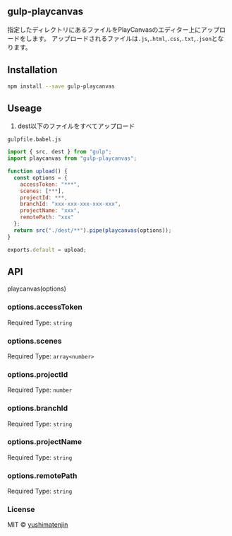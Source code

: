 ## gulp-playcanvas
指定したディレクトリにあるファイルをPlayCanvasのエディター上にアップロードをします。
アップロードされるファイルは`.js`,`.html`,`.css`,`.txt`,`.json`となります。

## Installation

```bash
npm install --save gulp-playcanvas
```

## Useage
1. dest以下のファイルをすべてアップロード

`gulpfile.babel.js`
```javascript
import { src, dest } from "gulp";
import playcanvas from "gulp-playcanvas";

function upload() {
  const options = {
    accessToken: "***",
    scenes: [***],
    projectId: ***,
    branchId: "xxx-xxx-xxx-xxx-xxx",
    projectName: "xxx",
    remotePath: "xxx"
  };
  return src("./dest/**").pipe(playcanvas(options));
}

exports.default = upload;

```


## API
playcanvas(options)

### options.accessToken
Required
Type: `string`

### options.scenes
Required
Type: `array<number>`

### options.projectId
Required
Type: `number`

### options.branchId
Required
Type: `string`

### options.projectName
Required
Type: `string`

### options.remotePath
Required
Type: `string`


### License
MIT © [yushimatenjin](https://github.com/yushimatenjin)
